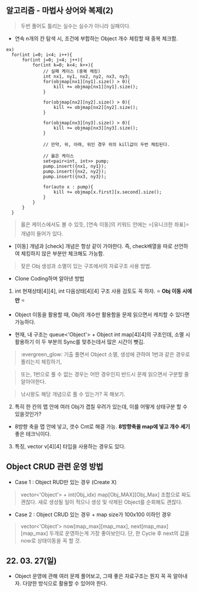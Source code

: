 ## 알고리즘 - 마법사 상어와 복제(2)

 > 두번 풀어도 틀리는 실수는 실수가 아니라 실패이다.

 - 연속 n개의 칸 탐색 시, 조건에 부합하는 Object 개수 체킹할 때 중복 체크함.

 ```
 ex)
   for(int i=0; i<4; i++){
       for(int j=0; j<4; j++){
           for(int k=0; k<4; k++){
               // 실패 케이스 (중복 체킹)
               int nx1, ny1, nx2, ny2, nx3, ny3;
               for(objmap[nx1][ny1].size() > 0){
                   kill += objmap[nx1][ny1].size();
               }

               for(objmap[nx2][ny2].size() > 0){
                   kill += objmap[nx2][ny2].size();
               }

               for(objmap[nx3][ny3].size() > 0){
                   kill += objmap[nx3][ny3].size();
               }

               // 만약, 위, 아래, 위인 경우 위의 kill값이 두번 체킹된다.

               // 옳은 케이스
               set<pair<int, int>> pump;
               pump.insert({nx1, ny1});
               pump.insert({nx2, ny2});
               pump.insert({nx3, ny3});

               for(auto x : pump){
                   kill += objmap[x.first][x.second].size();
               }
           }
       }
   }
   ```

   > 옳은 케이스에서도 볼 수 있듯, [연속 이동]의 키워드 안에는 :star:[유니크한 좌표]:star: 개념이 들어가 있다.

  - [이동] 개념과 [check] 개념은 항상 같이 가야한다. 즉, check배열을 따로 선언하여 체킹하지 않은 부분만 체크해도 가능함.


  > 잦은 Obj 생성과 소멸이 있는 구조에서의 자료구조 사용 방법.

  - Clone Coding하며 알아낸 방법

  1. int 현재상태[4][4], int 다음상태[4][4] 구조 사용 검토도 꼭 하자. :star: **Obj 이동 시에만** :star: 

   - Object 이동을 활용할 때, Obj의 개수만 활용함을 문제 읽으면서 캐치할 수 있다면 가능하다.

   - 현재, 내 구조는 queue<'Object'> + Object int map[4][4]의 구조인데, 소멸 시 활용하기 이 두 부분의 Sync를 맞추는데서 많은 시간이 뺏김.

  > :evergreen_glow: 기출 풀면서 Object 소멸, 생성에 관하여 1번과 같은 경우로 풀리는지 체킹하기,

  > 또는, 1번으로 풀 수 없는 경우는 어떤 경우인지 반드시 문제 읽으면서 구분할 줄 알아야한다.

  > 낚시왕도 해당 개념으로 풀 수 있는가? 꼭 해보기.


 2. 특히 한 칸의 맵 안에 여러 Obj가 겹칠 우려가 있는데, 이를 어떻게 상태구분 할 수 있을것인가?

  - 8방향 축을 맵 안에 넣고, 갯수 Cnt로 해결 가능. **8방향축을 map에 넣고 개수 세기** 좋은 테크닉이다.

 3. 특징, vector<fish> v[4][4] 타입을 사용하는 경우도 있다.


## Object CRUD 관련 운영 방법

 - Case 1 : Object RUD만 있는 경우 (Create X)
  > vector<'Object'> + int(Obj_idx) map[Obj_MAX][Obj_Max] 조합으로 짜도 괜찮다. 새로 생성될 일이 적으니 생성 및 삭제된 Object를 순회해도 괜찮다.

 - Case 2 : Object CRUD 있는 경우 + map size가 100x100 이하인 경우

  > vector<'Object'> now[map_max][map_max], next[map_max][map_max] 두개로 운영하는게 가장 좋아보인다. 단, 한 Cycle 후 next의 값을 now로 상태이동을 꼭 할 것.
  
## 22. 03. 27(일)

 - Object 운영에 관해 여러 문제 풀어보고, 그때 좋은 자료구조는 뭔지 꼭 꼭 알아내자. 다양한 방식으로 활용할 수 있어야 한다.

